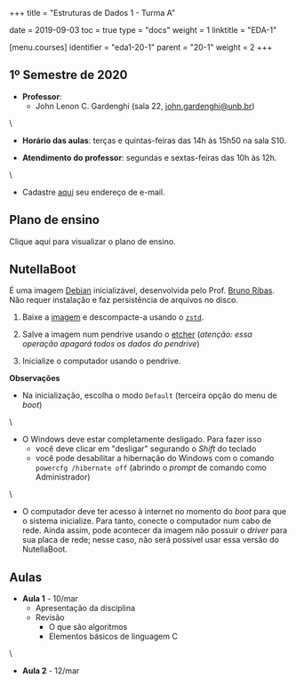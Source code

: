 +++
title = "Estruturas de Dados 1 - Turma A"

date = 2019-09-03
toc = true
type = "docs"
weight = 1
linktitle = "EDA-1"

[menu.courses]
  identifier = "eda1-20-1"
  parent = "20-1"
  weight = 2
+++

## 1º Semestre de 2020

* **Professor**:
   * John Lenon C. Gardenghi (sala 22, john.gardenghi@unb.br)

\

* **Horário das aulas**: terças e quintas-feiras das 14h às 15h50 na
    sala S10.

* **Atendimento do professor**: segundas e sextas-feiras das 10h às 12h.

\

* Cadastre [aqui](https://forms.gle/rxXfC9RZ3L2TcXgx6) seu endereço de e-mail.

## Plano de ensino

Clique aqui para visualizar o plano de ensino.

## NutellaBoot

É uma imagem [Debian](https://www.debian.org/) inicializável,
desenvolvida pelo Prof. [Bruno
Ribas](http://www.brunoribas.com.br/). Não requer instalação e faz
persistência de arquivos no disco.

1. Baixe a
[imagem](https://sourceforge.net/projects/nutellaboot/files/unb-images/unb-boot-pendrive.raw.zst/download)
e descompacte-a usando o [`zstd`](https://facebook.github.io/zstd/).

2. Salve a imagem num pendrive usando o
[etcher](https://www.balena.io/etcher/) (*atenção: essa operação
apagará todos os dados do pendrive*)

3. Inicialize o computador usando o pendrive.

**Observações**

* Na inicialização, escolha o modo `Default` (terceira opção do menu
  de *boot*)

\

* O Windows deve estar completamente desligado. Para fazer isso
   * você deve clicar em "desligar" segurando o *Shift* do teclado
   * você pode desabilitar a hibernação do Windows com o comando `powercfg /hibernate off` (abrindo o *prompt* de comando como Administrador)

\

* O computador deve ter acesso à internet no momento do *boot* para
  que o sistema inicialize. Para tanto, conecte o computador num cabo
  de rede. Ainda assim, pode acontecer da imagem não possuir o
  *driver* para sua placa de rede; nesse caso, não será possível usar
  essa versão do NutellaBoot.

## Aulas

* **Aula 1** - 10/mar
  * Apresentação da disciplina
  * Revisão
     * O que são algoritmos
     * Elementos básicos de linguagem C

\

* **Aula 2** - 12/mar
